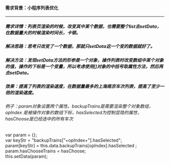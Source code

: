 #### 需求背景：小程序列表优化
----
##### 需求详情：列表页渲染的时候，改变其中某个数据，也需要整个list去setData，在数据量大的时候渲染时间长，卡顿。
##### 解决思路：思考只改变了一个数据，那就只setData这一个变的数据就好了。
##### 解决方法：发现setData方法的形参是一个对象，操作列表时改变数组中某个对象的值，操作的下标是一个变量，所以考虑使用[]对象的中括号取属性方法，然后再去setData。
##### 效果：提高了列表的渲染速度，在数据量最多的上海南京车次列表，提高了至少一倍的渲染速度。
###### 例子：param对象设置两个属性。backupTrains是需要渲染整个对象数组，opIndex 是被操作对象的数组下标，hasSelected为控制显隐的属性，hasChoose是已经选中的所有车次
var param = {};<br />
var keyStr = "backupTrains["+opIndex+"].hasSelected";<br />
param[keyStr] = this.data.backupTrains[opIndex].hasSelected ;<br />
param.hasChooseTrains = hasChoose;<br />
this.setData(param);<br />
